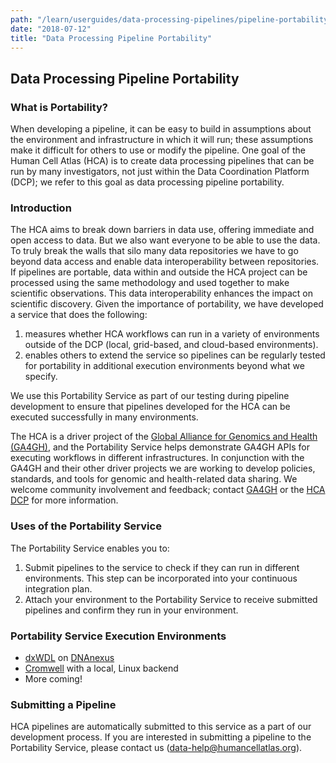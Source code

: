 ```yaml
---
path: "/learn/userguides/data-processing-pipelines/pipeline-portability"
date: "2018-07-12"
title: "Data Processing Pipeline Portability"
---
```


## Data Processing Pipeline Portability

### What is Portability?

When developing a pipeline, it can be easy to build in assumptions about the environment and infrastructure in which it will run; these assumptions make it difficult for others to use or modify the pipeline. One goal of the Human Cell Atlas (HCA) is to create data processing pipelines that can be run by many investigators, not just within the Data Coordination Platform (DCP); we refer to this goal as data processing pipeline portability.

### Introduction

The HCA aims to break down barriers in data use, offering immediate and open access to data. But we also want everyone to be able to use the data. To truly break the walls that silo many data repositories we have to go beyond data access and enable data interoperability between repositories. If pipelines are portable, data within and outside the HCA project can be processed using the same methodology and used together to make scientific observations. This data interoperability enhances the impact on scientific discovery.  Given the importance of portability, we have developed a service that does the following:

1. measures whether HCA workflows can run in a variety of environments outside of the DCP (local, grid-based, and cloud-based environments). 
2. enables others to extend the service so pipelines can be regularly tested for portability in additional execution environments beyond what we specify. 

We use this Portability Service as part of our testing during pipeline development to ensure that pipelines developed for the HCA can be executed successfully in many environments.

The HCA is a driver project of the [Global Alliance for Genomics and Health (GA4GH)](https://www.ga4gh.org/), and the Portability Service helps demonstrate GA4GH APIs for executing workflows in different infrastructures. In conjunction with the GA4GH and their other driver projects we are working to develop policies, standards, and tools for genomic and health-related data sharing. We welcome community involvement and feedback; contact [GA4GH](https://www.ga4gh.org/) or the [HCA DCP](mailto:data-help@humancellatlas.org) for more information.

### Uses of the Portability Service

The Portability Service enables you to:
1. Submit pipelines to the service to check if they can run in different environments. This step can be incorporated into your continuous integration plan.
2. Attach your environment to the Portability Service to receive submitted pipelines and confirm they run in your environment.

### Portability Service Execution Environments
* [dxWDL](https://github.com/dnanexus/dxWDL) on [DNAnexus](https://www.dnanexus.com/)
* [Cromwell](https://github.com/broadinstitute/cromwell) with a local, Linux backend
* More coming!

### Submitting a Pipeline

HCA pipelines are automatically submitted to this service as a part of our development process. If you are interested in submitting a pipeline to the Portability Service, please contact us (data-help@humancellatlas.org).
